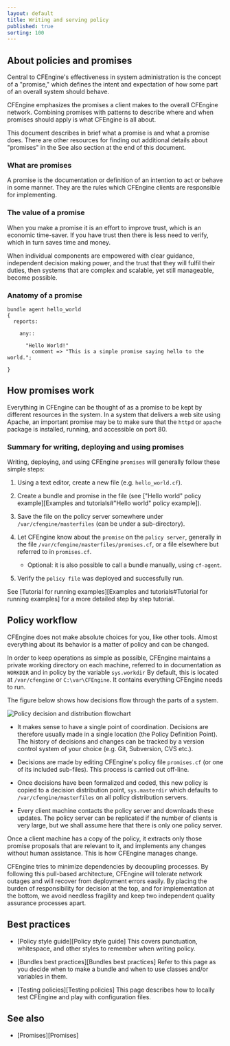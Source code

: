 ```yaml
---
layout: default
title: Writing and serving policy
published: true
sorting: 100
---
```


## About policies and promises

Central to CFEngine's effectiveness in system administration is the concept of a "promise," which defines the intent and expectation of how some part of an overall system should behave.

CFEngine emphasizes the promises a client makes to the overall CFEngine network. Combining promises with patterns to describe where and when promises should apply is what CFEngine is all about.

This document describes in brief what a promise is and what a promise does. There are other resources for finding out additional details about "promises" in the See also section at the end of this document.

### What are promises

A promise is the documentation or definition of an intention to act or behave in some manner. They are the rules which CFEngine clients are responsible for implementing.

### The value of a promise

When you make a promise it is an effort to improve trust, which is an economic time-saver. If you have trust then there is less need to verify, which in turn saves time and money.

When individual components are empowered with clear guidance, independent decision making power, and the trust that they will fulfil their duties, then systems that are complex and scalable, yet still manageable, become possible.

### Anatomy of a promise

```cf3
bundle agent hello_world
{
  reports:

    any::

      "Hello World!"
        comment => "This is a simple promise saying hello to the world.";

}
```

## How promises work

Everything in CFEngine can be thought of as a promise to be kept by different resources in the system. In a system that delivers a web site using Apache, an important promise may be to make sure that the `httpd` or `apache` package is installed, running, and accessible on port 80.

### Summary for writing, deploying and using promises

Writing, deploying, and using CFEngine `promises` will generally follow these simple steps:

1. Using a text editor, create a new file (e.g. `hello_world.cf`).
2. Create a bundle and promise in the file (see ["Hello world" policy example][Examples and tutorials#"Hello world" policy example]).
3. Save the file on the policy server somewhere under `/var/cfengine/masterfiles` (can be under a sub-directory).
4. Let CFEngine know about the `promise` on the `policy server`, generally in the file `/var/cfengine/masterfiles/promises.cf`, or a file elsewhere but referred to in `promises.cf`.

    * Optional: it is also possible to call a bundle manually, using `cf-agent`.

5. Verify the `policy file` was deployed and successfully run.

See [Tutorial for running examples][Examples and tutorials#Tutorial for running examples] for a more detailed step by step tutorial.

## Policy workflow

CFEngine does not make absolute choices for you, like other tools.  Almost
everything about its behavior is a matter of policy and can be changed.

In order to keep operations as simple as possible, CFEngine maintains a private
working directory on each machine, referred to in documentation as `WORKDIR` and
in policy by the variable ```sys.workdir``` By default, this is located at
`/var/cfengine` or `C:\var\CFEngine`. It contains everything CFEngine needs to
run.

The figure below shows how decisions flow through the parts of a system.

![Policy decision and distribution flowchart](policy-decision-flow.png)

* It makes sense to have a single point of coordination. Decisions are
  therefore usually made in a single location (the Policy Definition Point).
  The history of decisions and changes can be tracked by a version control
  system of your choice (e.g. Git, Subversion, CVS etc.).

* Decisions are made by editing CFEngine's policy file `promises.cf` (or one
  of its included sub-files). This process is carried out off-line.

* Once decisions have been formalized and coded, this new policy is copied to a
  decision distribution point, ```sys.masterdir``` which defaults to
  `/var/cfengine/masterfiles` on all policy distribution servers.

* Every client machine contacts the policy server and downloads these updates.
  The policy server can be replicated if the number of clients is very large,
  but we shall assume here that there is only one policy server.

Once a client machine has a copy of the policy, it extracts only those promise
proposals that are relevant to it, and implements any changes without human
assistance. This is how CFEngine manages change.

CFEngine tries to minimize dependencies by decoupling processes. By following
this pull-based architecture, CFEngine will tolerate network outages and will
recover from deployment errors easily. By placing the burden of responsibility
for decision at the top, and for implementation at the bottom, we avoid
needless fragility and keep two independent quality assurance processes apart.

## Best practices

* [Policy style guide][Policy style guide] This covers punctuation, whitespace, and other styles to remember when writing policy.

* [Bundles best practices][Bundles best practices] Refer to this page as you decide when to make a bundle and when to use classes and/or variables in them.

* [Testing policies][Testing policies] This page describes how to locally test CFEngine and play with configuration files.


## See also
* [Promises][Promises]
